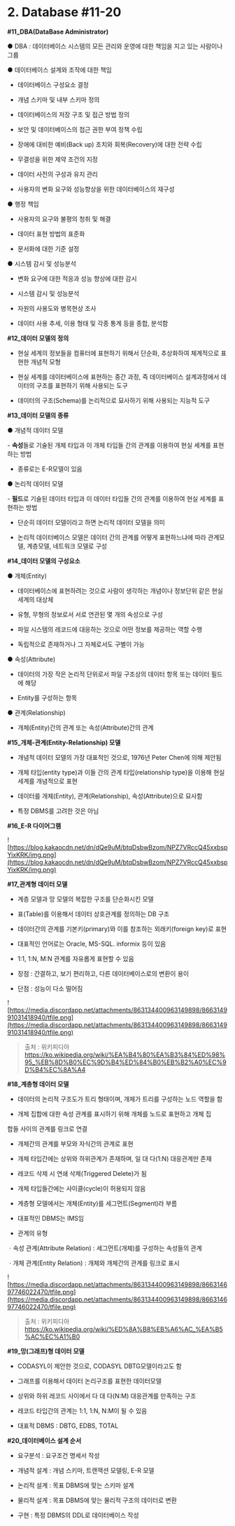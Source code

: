 # 2. Database #11-20

**#11_DBA(DataBase Administrator)**

● DBA : 데이터베이스 시스템의 모든 관리와 운영에 대한 책임을 지고 있는 사람이나 그룹

● 데이터베이스 설계와 조작에 대한 책임

- 데이터베이스 구성요소 결정

- 개념 스키마 및 내부 스키마 정의

- 데이터베이스의 저장 구조 및 접근 방법 정의

- 보안 및 데이터베이스의 접근 권한 부여 정책 수립

- 장애에 대비한 예비(Back up) 조치와 회복(Recovery)에 대한 전략 수립

- 무결성을 위한 제약 조건의 지정

- 데이터 사전의 구성과 유지 관리

- 사용자의 변화 요구와 성능향상을 위한 데이터베이스의 재구성

● 행정 책임

- 사용자의 요구와 불평의 청취 및 해결

- 데이터 표현 방법의 표준화

- 문서화에 대한 기준 설정

● 시스템 감시 및 성능분석

- 변화 요구에 대한 적응과 성능 향상에 대한 감시

- 시스템 감시 및 성능분석

- 자원의 사용도와 병목현상 조사

- 데이터 사용 추세, 이용 형태 및 각종 통계 등을 종합, 분석함

**#12_데이터 모델의 정의**

- 현실 세계의 정보들을 컴퓨터에 표현하기 위해서 단순화, 추상화하여 체계적으로 표현한 개념적 모형

- 현실 세계를 데이터베이스에 표현하는 중간 과정, 즉 데이터베이스 설계과정에서 데이터의 구조를 표현하기 위해 사용되는 도구

- 데이터의 구조(Schema)를 논리적으로 묘사하기 위해 사용되는 지능적 도구

**#13_데이터 모델의 종류**

● 개념적 데이터 모델

- **속성**들로 기술된 개체 타입과 이 개체 타입들 간의 관계를 이용하여 현실 세계를 표현하는 방법

- 종류로는 E-R모델이 있음

● 논리적 데이터 모델

- **필드**로 기술된 데이터 타입과 이 데이터 타입들 간의 관계를 이용하여 현실 세계를 표현하는 방법

- 단순히 데이터 모델이라고 하면 논리적 데이터 모델을 의미

- 논리적 데이터베이스 모델은 데이터 간의 관계를 어떻게 표현하느냐에 따라 관계모델, 계층모델, 네트워크 모델로 구성

**#14_데이터 모델의 구성요소**

● 개체(Entity)

- 데이터베이스에 표현하려는 것으로 사람이 생각하는 개념이나 정보단위 같은 현실 세계의 대상체

- 유형, 무형의 정보로서 서로 연관된 몇 개의 속성으로 구성

- 파일 시스템의 레코드에 대응하는 것으로 어떤 정보를 제공하는 역할 수행

- 독립적으로 존재하거나 그 자체로서도 구별이 가능

● 속성(Attribute)

- 데이터의 가장 작은 논리적 단위로서 파일 구조상의 데이터 항목 또는 데이터 필드에 해당

- Entity를 구성하는 항목

● 관계(Relationship)

- 개체(Entity)간의 관계 또는 속성(Attribute)간의 관계

**#15_개체-관계(Entity-Relationship) 모델**

- 개념적 데이터 모델의 가장 대표적인 것으로, 1976년 Peter Chen에 의해 제안됨

- 개체 타입(entity type)과 이들 간의 관계 타입(relationship type)을 이용해 현실 세계를 개념적으로 표현

- 데이터를 개체(Entity), 관계(Relationship), 속성(Attribute)으로 묘사함

- 특정 DBMS를 고려한 것은 아님

**#16_E-R 다이어그램**

![https://blog.kakaocdn.net/dn/dQe9uM/btqDsbwBzom/NPZ7VRccQ45xxbspYixKRK/img.png](https://blog.kakaocdn.net/dn/dQe9uM/btqDsbwBzom/NPZ7VRccQ45xxbspYixKRK/img.png)

**#17_관계형 데이터 모델**

- 계층 모델과 망 모델의 복잡한 구조를 단순화시킨 모델

- 표(Table)를 이용해서 데이터 상호관계를 정의하는 DB 구조

- 데이터간의 관계를 기본키(primary)와 이를 참조하는 외래키(foreign key)로 표현

- 대표적인 언어로는 Oracle, MS-SQL. informix 등이 있음

- 1:1, 1:N, M:N 관계를 자유롭게 표현할 수 있음

- 장점 : 간결하고, 보기 편리하고, 다른 데이터베이스로의 변환이 용이

- 단점 : 성능이 다소 떨어짐

![https://media.discordapp.net/attachments/863134400963149898/866314991031418940/tfile.png](https://media.discordapp.net/attachments/863134400963149898/866314991031418940/tfile.png)
> 출처 : 위키피디아
> https://ko.wikipedia.org/wiki/%EA%B4%80%EA%B3%84%ED%98%95_%EB%8D%B0%EC%9D%B4%ED%84%B0%EB%B2%A0%EC%9D%B4%EC%8A%A4


**#18_계층형 데이터 모델**

- 데이터의 논리적 구조도가 트리 형태이며, 개체가 트리를 구성하는 노드 역할을 함

- 개체 집합에 대한 속성 관계를 표시하기 위해 개체를 노드로 표현하고 개체 집

합들 사이의 관계를 링크로 연결

- 개체간의 관계를 부모와 자식간의 관계로 표현

- 개체 타입간에는 상위와 하위관계가 존재하며, 일 대 다(1:N) 대응관계만 존재

- 레코드 삭제 시 연쇄 삭제(Triggered Delete)가 됨

- 개체 타입들간에는 사이클(cycle)이 허용되지 않음

- 계층형 모델에서는 개체(Entity)를 세그먼트(Segment)라 부름

- 대표적인 DBMS는 IMS임

- 관계의 유형

ㆍ속성 관계(Attribute Relation) : 세그먼트(개체)를 구성하는 속성들의 관계

ㆍ개체 관계(Entity Relation) : 개체와 개체간의 관계를 링크로 표시

![https://media.discordapp.net/attachments/863134400963149898/866314697746022470/tfile.png](https://media.discordapp.net/attachments/863134400963149898/866314697746022470/tfile.png)
> 출처 : 위키피디아
> https://ko.wikipedia.org/wiki/%ED%8A%B8%EB%A6%AC_%EA%B5%AC%EC%A1%B0


**#19_망(그래프)형 데이터 모델**

- CODASYL이 제안한 것으로, CODASYL DBTG모델이라고도 함

- 그래프를 이용해서 데이터 논리구조를 표현한 데이터모델

- 상위와 하위 레코드 사이에서 다 대 다(N:M) 대응관계를 만족하는 구조

- 레코드 타입간의 관계는 1:1, 1:N, N:M이 될 수 있음

- 대표적 DBMS : DBTG, EDBS, TOTAL

**#20_데이터베이스 설계 순서**

- 요구분석 : 요구조건 명세서 작성

- 개념적 설계 : 개념 스키마, 트랜잭션 모델링, E-R 모델

- 논리적 설계 : 목표 DBMS에 맞는 스키마 설계

- 물리적 설계 : 목표 DBMS에 맞는 물리적 구조의 데이터로 변환

- 구현 : 특정 DBMS의 DDL로 데이터베이스 작성